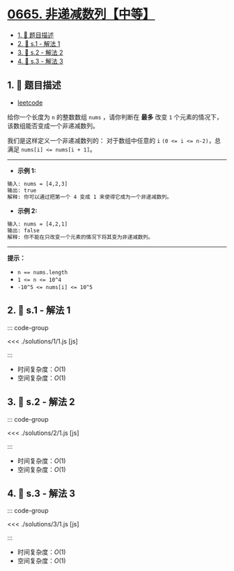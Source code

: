 # [0665. 非递减数列【中等】](https://github.com/tnotesjs/TNotes.leetcode/tree/main/notes/0665.%20%E9%9D%9E%E9%80%92%E5%87%8F%E6%95%B0%E5%88%97%E3%80%90%E4%B8%AD%E7%AD%89%E3%80%91)

<!-- region:toc -->

- [1. 📝 题目描述](#1--题目描述)
- [2. 🎯 s.1 - 解法 1](#2--s1---解法-1)
- [3. 🎯 s.2 - 解法 2](#3--s2---解法-2)
- [4. 🎯 s.3 - 解法 3](#4--s3---解法-3)

<!-- endregion:toc -->

## 1. 📝 题目描述

- [leetcode](https://leetcode.cn/problems/non-decreasing-array/)

给你一个长度为 `n` 的整数数组 `nums` ，请你判断在 **最多** 改变 `1` 个元素的情况下，该数组能否变成一个非递减数列。

我们是这样定义一个非递减数列的： 对于数组中任意的 `i` `(0 <= i <= n-2)`，总满足 `nums[i] <= nums[i + 1]`。

---

- **示例 1:**

```txt
输入: nums = [4,2,3]
输出: true
解释: 你可以通过把第一个 4 变成 1 来使得它成为一个非递减数列。
```

- **示例 2:**

```txt
输入: nums = [4,2,1]
输出: false
解释: 你不能在只改变一个元素的情况下将其变为非递减数列。
```

---

**提示：**

- `n == nums.length`
- `1 <= n <= 10^4`
- `-10^5 <= nums[i] <= 10^5`

## 2. 🎯 s.1 - 解法 1

::: code-group

<<< ./solutions/1/1.js [js]

:::

- 时间复杂度：$O(1)$
- 空间复杂度：$O(1)$

## 3. 🎯 s.2 - 解法 2

::: code-group

<<< ./solutions/2/1.js [js]

:::

- 时间复杂度：$O(1)$
- 空间复杂度：$O(1)$

## 4. 🎯 s.3 - 解法 3

::: code-group

<<< ./solutions/3/1.js [js]

:::

- 时间复杂度：$O(1)$
- 空间复杂度：$O(1)$
